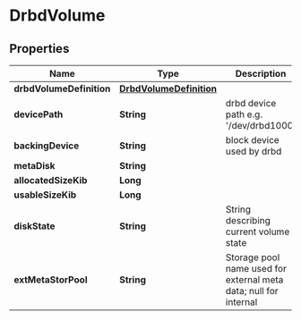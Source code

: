 # DrbdVolume

## Properties
Name | Type | Description | Notes
------------ | ------------- | ------------- | -------------
**drbdVolumeDefinition** | [**DrbdVolumeDefinition**](DrbdVolumeDefinition.md) |  |  [optional]
**devicePath** | **String** | drbd device path e.g. &#x27;/dev/drbd1000&#x27; |  [optional]
**backingDevice** | **String** | block device used by drbd |  [optional]
**metaDisk** | **String** |  |  [optional]
**allocatedSizeKib** | **Long** |  |  [optional]
**usableSizeKib** | **Long** |  |  [optional]
**diskState** | **String** | String describing current volume state |  [optional]
**extMetaStorPool** | **String** | Storage pool name used for external meta data; null for internal |  [optional]
